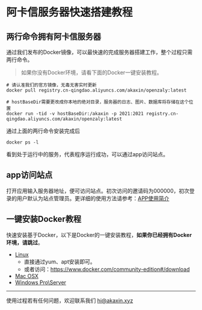 # 阿卡信服务器快速搭建教程

## 两行命令拥有阿卡信服务器

通过我们发布的Docker镜像，可以最快速的完成服务器搭建工作，整个过程只需两行命令。

> 如果你没有Docker环境，请看下面的Docker一键安装教程。

````shell
# 请认准我们的官方镜像，无毒无害实时更新
docker pull registry.cn-qingdao.aliyuncs.com/akaxin/openzaly:latest

# hostBaseDir需要更改成你本地的绝对目录，服务器的日志、图片、数据库将存储在这个位置
docker run -tid -v hostBaseDir:/akaxin -p 2021:2021 registry.cn-qingdao.aliyuncs.com/akaxin/openzaly:latest

````

通过上面的两行命令安装完成后

````shell
docker ps -l
````

看到处于运行中的服务，代表程序运行成功，可以通过app访问站点。

## app访问站点

打开应用输入服务器地址，便可访问站点。初次访问的邀请码为000000，初次登录的用户默认为站点管理员。更详细的使用方法请参考：[APP使用简介](./how_to_login_site.md)

## 一键安装Docker教程

快速安装基于Docker，以下是Docker的一键安装教程，**如果你已经拥有Docker环境，请跳过**。

* [Linux](<demo.md>)
    * 直接通过yum、apt安装即可。
    * 或者访问：https://www.docker.com/community-edition#/download
* [Mac OSX](<https://store.docker.com/editions/community/docker-ce-desktop-mac>)
* [Windows Pro\Server](<https://store.docker.com/editions/community/docker-ce-desktop-windows>)


----

使用过程若有任何问题，欢迎联系我们 hi@akaxin.xyz
